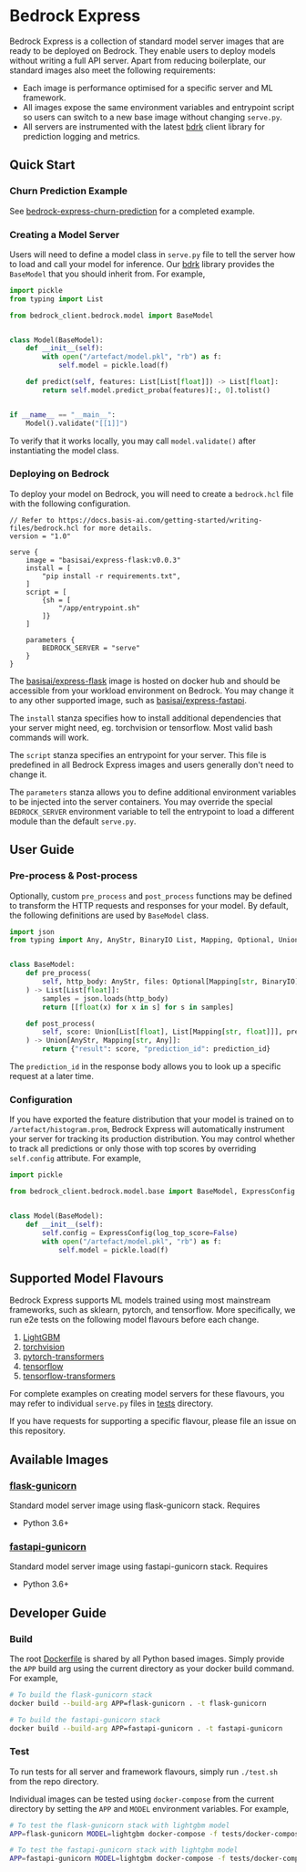 # Bedrock Express

Bedrock Express is a collection of standard model server images that are ready to be deployed on Bedrock. They enable users to deploy models without writing a full API server. Apart from reducing boilerplate, our standard images also meet the following requirements:

- Each image is performance optimised for a specific server and ML framework.
- All images expose the same environment variables and entrypoint script so users can switch to a new base image without changing `serve.py`.
- All servers are instrumented with the latest [bdrk](https://pypi.org/project/bdrk/) client library for prediction logging and metrics.

## Quick Start

### Churn Prediction Example

See [bedrock-express-churn-prediction](https://github.com/basisai/bedrock-express-churn-prediction) for a completed example.

### Creating a Model Server

Users will need to define a model class in `serve.py` file to tell the server how to load and call your model for inference. Our [bdrk](https://pypi.org/project/bdrk/) library provides the `BaseModel` that you should inherit from. For example,

```python
import pickle
from typing import List

from bedrock_client.bedrock.model import BaseModel


class Model(BaseModel):
    def __init__(self):
        with open("/artefact/model.pkl", "rb") as f:
            self.model = pickle.load(f)

    def predict(self, features: List[List[float]]) -> List[float]:
        return self.model.predict_proba(features)[:, 0].tolist()


if __name__ == "__main__":
    Model().validate("[[1]]")
```

To verify that it works locally, you may call `model.validate()` after instantiating the model class.

### Deploying on Bedrock

To deploy your model on Bedrock, you will need to create a `bedrock.hcl` file with the following configuration.

```hcl
// Refer to https://docs.basis-ai.com/getting-started/writing-files/bedrock.hcl for more details.
version = "1.0"

serve {
    image = "basisai/express-flask:v0.0.3"
    install = [
        "pip install -r requirements.txt",
    ]
    script = [
        {sh = [
            "/app/entrypoint.sh"
        ]}
    ]

    parameters {
        BEDROCK_SERVER = "serve"
    }
}
```

The [basisai/express-flask](https://hub.docker.com/repository/docker/basisai/express-flask) image is hosted on docker hub and should be accessible from your workload environment on Bedrock. You may change it to any other supported image, such as [basisai/express-fastapi](https://hub.docker.com/repository/docker/basisai/express-fastapi).

The `install` stanza specifies how to install additional dependencies that your server might need, eg. torchvision or tensorflow. Most valid bash commands will work.

The `script` stanza specifies an entrypoint for your server. This file is predefined in all Bedrock Express images and users generally don't need to change it.

The `parameters` stanza allows you to define additional environment variables to be injected into the server containers. You may override the special `BEDROCK_SERVER` environment variable to tell the entrypoint to load a different module than the default `serve.py`.

## User Guide

### Pre-process & Post-process

Optionally, custom `pre_process` and `post_process` functions may be defined to transform the HTTP requests and responses for your model. By default, the following definitions are used by `BaseModel` class.

```python
import json
from typing import Any, AnyStr, BinaryIO List, Mapping, Optional, Union


class BaseModel:
    def pre_process(
        self, http_body: AnyStr, files: Optional[Mapping[str, BinaryIO]] = None
    ) -> List[List[float]]:
        samples = json.loads(http_body)
        return [[float(x) for x in s] for s in samples]

    def post_process(
        self, score: Union[List[float], List[Mapping[str, float]]], prediction_id: str
    ) -> Union[AnyStr, Mapping[str, Any]]:
        return {"result": score, "prediction_id": prediction_id}
```

The `prediction_id` in the response body allows you to look up a specific request at a later time.

### Configuration

If you have exported the feature distribution that your model is trained on to `/artefact/histogram.prom`, Bedrock Express will automatically instrument your server for tracking its production distribution. You may control whether to track all predictions or only those with top scores by overriding `self.config` attribute. For example,

```python
import pickle

from bedrock_client.bedrock.model.base import BaseModel, ExpressConfig


class Model(BaseModel):
    def __init__(self):
        self.config = ExpressConfig(log_top_score=False)
        with open("/artefact/model.pkl", "rb") as f:
            self.model = pickle.load(f)
```

## Supported Model Flavours

Bedrock Express supports ML models trained using most mainstream frameworks, such as sklearn, pytorch, and tensorflow. More specifically, we run e2e tests on the following model flavours before each change.

1. [LightGBM](tests/lightgbm/model-server/serve.py)
2. [torchvision](tests/torchvision/model-server/serve.py)
3. [pytorch-transformers](tests/transformers/model-server/serve.py)
4. [tensorflow](tests/tf-vision/model-server/serve.py)
5. [tensorflow-transformers](tests/tf-transformers/model-server/serve.py)

For complete examples on creating model servers for these flavours, you may refer to individual `serve.py` files in [tests](tests) directory.

If you have requests for supporting a specific flavour, please file an issue on this repository.

## Available Images

### [flask-gunicorn](https://hub.docker.com/repository/docker/basisai/express-flask)

Standard model server image using flask-gunicorn stack. Requires

- Python 3.6+

### [fastapi-gunicorn](https://hub.docker.com/repository/docker/basisai/express-fastapi)

Standard model server image using fastapi-gunicorn stack. Requires

- Python 3.6+

## Developer Guide

### Build

The root [Dockerfile](Dockerfile) is shared by all Python based images. Simply provide the `APP` build arg using the current directory as your docker build command. For example,

```bash
# To build the flask-gunicorn stack
docker build --build-arg APP=flask-gunicorn . -t flask-gunicorn

# To build the fastapi-gunicorn stack
docker build --build-arg APP=fastapi-gunicorn . -t fastapi-gunicorn
```

### Test

To run tests for all server and framework flavours, simply run `./test.sh` from the repo directory.

Individual images can be tested using `docker-compose` from the current directory by setting the `APP` and `MODEL` environment variables. For example,

```bash
# To test the flask-gunicorn stack with lightgbm model
APP=flask-gunicorn MODEL=lightgbm docker-compose -f tests/docker-compose.yml up --build --abort-on-container-exit --always-recreate-deps

# To test the fastapi-gunicorn stack with lightgbm model
APP=fastapi-gunicorn MODEL=lightgbm docker-compose -f tests/docker-compose.yml up --build --abort-on-container-exit --always-recreate-deps
```
